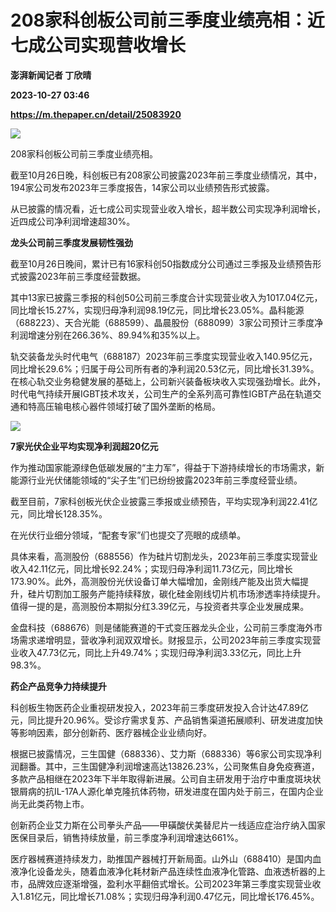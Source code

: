 # 208家科创板公司前三季度业绩亮相：近七成公司实现营收增长
**澎湃新闻记者 丁欣晴**

**2023-10-27 03:46**

**https://m.thepaper.cn/detail/25083920**

![](https://imagecloud.thepaper.cn/thepaper/image/275/880/614.jpg)

208家科创板公司前三季度业绩亮相。

截至10月26日晚，科创板已有208家公司披露2023年前三季度业绩情况，其中，194家公司发布2023年三季度报告，14家公司以业绩预告形式披露。

从已披露的情况看，近七成公司实现营业收入增长，超半数公司实现净利润增长，近四成公司净利润增速超30%。

**龙头公司前三季度发展韧性强劲**

截至10月26日晚间，累计已有16家科创50指数成分公司通过三季报及业绩预告形式披露2023年前三季度经营数据。

其中13家已披露三季报的科创50公司前三季度合计实现营业收入为1017.04亿元，同比增长15.27%，实现归母净利润98.19亿元，同比增长23.05%。晶科能源（688223）、天合光能（688599）、晶晨股份（688099）3家公司预计三季度净利润增速分别在266.36%、89.94%和35%以上。

轨交装备龙头时代电气（688187）2023年前三季度实现营业收入140.95亿元，同比增长29.6%；归属于母公司所有者的净利润20.53亿元，同比增长31.39%。在核心轨交业务稳健发展的基础上，公司新兴装备板块收入实现强劲增长。此外，时代电气持续开展IGBT技术攻关，公司生产的全系列高可靠性IGBT产品在轨道交通和特高压输电核心器件领域打破了国外垄断的格局。

![](https://imagecloud.thepaper.cn/thepaper/image/275/880/616.jpg)

**7家光伏企业平均实现净利润超20亿元**

作为推动国家能源绿色低碳发展的“主力军”，得益于下游持续增长的市场需求，新能源行业光伏储能领域的“尖子生”们已纷纷披露2023年前三季度经营业绩。

截至目前，7家科创板光伏企业披露三季报或业绩预告，平均实现净利润22.41亿元，同比增长128.35%。

在光伏行业细分领域，“配套专家”们也提交了亮眼的成绩单。

具体来看，高测股份（688556）作为硅片切割龙头，2023年前三季度实现营业收入42.11亿元，同比增长92.24%；实现归母净利润11.73亿元，同比增长173.90%。此外，高测股份光伏设备订单大幅增加，金刚线产能及出货大幅提升，硅片切割加工服务产能持续释放，碳化硅金刚线切片机市场渗透率持续提升。值得一提的是，高测股份本期拟分红3.39亿元，与投资者共享企业发展成果。

金盘科技（688676）则是储能赛道的干式变压器龙头企业，公司前三季度海外市场需求递增明显，营收净利润双双增长。财报显示，公司2023年前三季度实现营业收入47.73亿元，同比上升49.74%；实现归母净利润3.33亿元，同比上升98.3%。

**药企产品竞争力持续提升**

科创板生物医药企业重视研发投入，2023年前三季度研发投入合计达47.89亿元，同比提升20.96%。受诊疗需求复苏、产品销售渠道拓展顺利、研发进度加快等影响因素，部分创新药、医疗器械企业业绩向好。

根据已披露情况，三生国健（688336）、艾力斯（688336）等6家公司实现净利润翻番。其中，三生国健净利润增速高达13826.23%，公司聚焦自身免疫赛道，多款产品相继在2023年下半年取得新进展。公司自主研发用于治疗中重度斑块状银屑病的抗IL-17A人源化单克隆抗体药物，研发进度在国内处于前三，在国内企业尚无此类药物上市。

创新药企业艾力斯在公司拳头产品——甲磺酸伏美替尼片一线适应症治疗纳入国家医保目录后，销售持续放量，前三季度净利润增速达661%。

医疗器械赛道持续发力，助推国产器械打开新局面。山外山（688410）是国内血液净化设备龙头，随着血液净化耗材新产品连续性血液净化管路、血液透析器的上市，品牌效应逐渐增强，盈利水平翻倍式增长。公司2023年第三季度实现营业收入1.81亿元，同比增长71.08%；实现归母净利润0.47亿元，同比增长176.45%。
